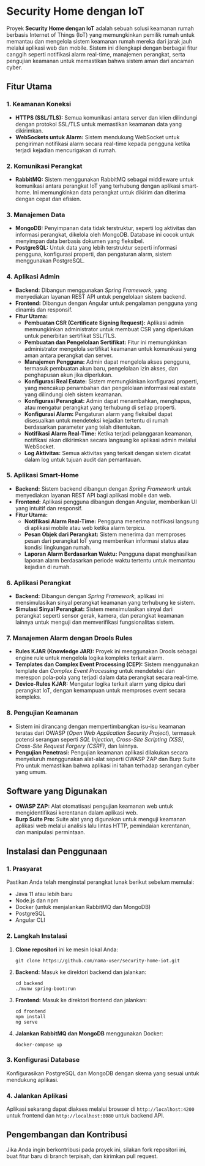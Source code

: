 
# Security Home dengan IoT

Proyek **Security Home dengan IoT** adalah sebuah solusi keamanan rumah berbasis Internet of Things (IoT) yang memungkinkan pemilik rumah untuk memantau dan mengelola sistem keamanan rumah mereka dari jarak jauh melalui aplikasi web dan mobile. Sistem ini dilengkapi dengan berbagai fitur canggih seperti notifikasi alarm real-time, manajemen perangkat, serta pengujian keamanan untuk memastikan bahwa sistem aman dari ancaman cyber.

## Fitur Utama

### 1. **Keamanan Koneksi**
   - **HTTPS (SSL/TLS):** Semua komunikasi antara server dan klien dilindungi dengan protokol SSL/TLS untuk memastikan keamanan data yang dikirimkan.
   - **WebSockets untuk Alarm:** Sistem mendukung WebSocket untuk pengiriman notifikasi alarm secara real-time kepada pengguna ketika terjadi kejadian mencurigakan di rumah.

### 2. **Komunikasi Perangkat**
   - **RabbitMQ:** Sistem menggunakan RabbitMQ sebagai middleware untuk komunikasi antara perangkat IoT yang terhubung dengan aplikasi smart-home. Ini memungkinkan data perangkat untuk dikirim dan diterima dengan cepat dan efisien.

### 3. **Manajemen Data**
   - **MongoDB:** Penyimpanan data tidak terstruktur, seperti log aktivitas dan informasi perangkat, dikelola oleh MongoDB. Database ini cocok untuk menyimpan data berbasis dokumen yang fleksibel.
   - **PostgreSQL:** Untuk data yang lebih terstruktur seperti informasi pengguna, konfigurasi properti, dan pengaturan alarm, sistem menggunakan PostgreSQL.

### 4. **Aplikasi Admin**
   - **Backend:** Dibangun menggunakan *Spring Framework*, yang menyediakan layanan REST API untuk pengelolaan sistem backend.
   - **Frontend:** Dibangun dengan Angular untuk pengalaman pengguna yang dinamis dan responsif.
   - **Fitur Utama:**
     - **Pembuatan CSR (Certificate Signing Request):** Aplikasi admin memungkinkan administrator untuk membuat CSR yang diperlukan untuk penerbitan sertifikat SSL/TLS.
     - **Pembuatan dan Pengelolaan Sertifikat:** Fitur ini memungkinkan administrator mengelola sertifikat keamanan untuk komunikasi yang aman antara perangkat dan server.
     - **Manajemen Pengguna:** Admin dapat mengelola akses pengguna, termasuk pembuatan akun baru, pengelolaan izin akses, dan penghapusan akun jika diperlukan.
     - **Konfigurasi Real Estate:** Sistem memungkinkan konfigurasi properti, yang mencakup penambahan dan pengelolaan informasi real estate yang dilindungi oleh sistem keamanan.
     - **Konfigurasi Perangkat:** Admin dapat menambahkan, menghapus, atau mengatur perangkat yang terhubung di setiap properti.
     - **Konfigurasi Alarm:** Pengaturan alarm yang fleksibel dapat disesuaikan untuk mendeteksi kejadian tertentu di rumah berdasarkan parameter yang telah ditentukan.
     - **Notifikasi Alarm Real-Time:** Ketika terjadi pelanggaran keamanan, notifikasi akan dikirimkan secara langsung ke aplikasi admin melalui WebSocket.
     - **Log Aktivitas:** Semua aktivitas yang terkait dengan sistem dicatat dalam log untuk tujuan audit dan pemantauan.

### 5. **Aplikasi Smart-Home**
   - **Backend:** Sistem backend dibangun dengan *Spring Framework* untuk menyediakan layanan REST API bagi aplikasi mobile dan web.
   - **Frontend:** Aplikasi pengguna dibangun dengan Angular, memberikan UI yang intuitif dan responsif.
   - **Fitur Utama:**
     - **Notifikasi Alarm Real-Time:** Pengguna menerima notifikasi langsung di aplikasi mobile atau web ketika alarm terpicu.
     - **Pesan Objek dari Perangkat:** Sistem menerima dan memproses pesan dari perangkat IoT yang memberikan informasi status atau kondisi lingkungan rumah.
     - **Laporan Alarm Berdasarkan Waktu:** Pengguna dapat menghasilkan laporan alarm berdasarkan periode waktu tertentu untuk memantau kejadian di rumah.

### 6. **Aplikasi Perangkat**
   - **Backend:** Dibangun dengan *Spring Framework*, aplikasi ini mensimulasikan sinyal perangkat keamanan yang terhubung ke sistem.
   - **Simulasi Sinyal Perangkat:** Sistem mensimulasikan sinyal dari perangkat seperti sensor gerak, kamera, dan perangkat keamanan lainnya untuk menguji dan memverifikasi fungsionalitas sistem.

### 7. **Manajemen Alarm dengan Drools Rules**
   - **Rules KJAR (Knowledge JAR):** Proyek ini menggunakan Drools sebagai engine rule untuk mengelola logika kompleks terkait alarm.
   - **Templates dan Complex Event Processing (CEP):** Sistem menggunakan template dan *Complex Event Processing* untuk mendeteksi dan merespon pola-pola yang terjadi dalam data perangkat secara real-time.
   - **Device-Rules KJAR:** Mengatur logika terkait alarm yang dipicu dari perangkat IoT, dengan kemampuan untuk memproses event secara kompleks.

### 8. **Pengujian Keamanan**
   - Sistem ini dirancang dengan mempertimbangkan isu-isu keamanan teratas dari OWASP (*Open Web Application Security Project*), termasuk potensi serangan seperti *SQL Injection*, *Cross-Site Scripting (XSS)*, *Cross-Site Request Forgery (CSRF)*, dan lainnya.
   - **Pengujian Penetrasi:** Pengujian keamanan aplikasi dilakukan secara menyeluruh menggunakan alat-alat seperti OWASP ZAP dan Burp Suite Pro untuk memastikan bahwa aplikasi ini tahan terhadap serangan cyber yang umum.

## Software yang Digunakan
- **OWASP ZAP:** Alat otomatisasi pengujian keamanan web untuk mengidentifikasi kerentanan dalam aplikasi web.
- **Burp Suite Pro:** Suite alat yang digunakan untuk menguji keamanan aplikasi web melalui analisis lalu lintas HTTP, pemindaian kerentanan, dan manipulasi permintaan.
  
## Instalasi dan Penggunaan

### 1. Prasyarat
Pastikan Anda telah menginstal perangkat lunak berikut sebelum memulai:
- Java 11 atau lebih baru
- Node.js dan npm
- Docker (untuk menjalankan RabbitMQ dan MongoDB)
- PostgreSQL
- Angular CLI

### 2. Langkah Instalasi
1. **Clone repositori** ini ke mesin lokal Anda:
   ```
   git clone https://github.com/nama-user/security-home-iot.git
   ```
2. **Backend:** Masuk ke direktori backend dan jalankan:
   ```
   cd backend
   ./mvnw spring-boot:run
   ```
3. **Frontend:** Masuk ke direktori frontend dan jalankan:
   ```
   cd frontend
   npm install
   ng serve
   ```
4. **Jalankan RabbitMQ dan MongoDB** menggunakan Docker:
   ```
   docker-compose up
   ```

### 3. Konfigurasi Database
Konfigurasikan PostgreSQL dan MongoDB dengan skema yang sesuai untuk mendukung aplikasi.

### 4. Jalankan Aplikasi
Aplikasi sekarang dapat diakses melalui browser di `http://localhost:4200` untuk frontend dan `http://localhost:8080` untuk backend API.

## Pengembangan dan Kontribusi
Jika Anda ingin berkontribusi pada proyek ini, silakan fork repositori ini, buat fitur baru di branch terpisah, dan kirimkan pull request.

